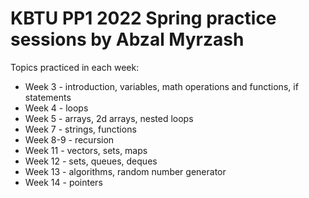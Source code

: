 # KBTU PP1 2022 Spring practice sessions by Abzal Myrzash

Topics practiced in each week:
- Week 3 - introduction, variables, math operations and functions, if statements
- Week 4 - loops
- Week 5 - arrays, 2d arrays, nested loops
- Week 7 - strings, functions
- Week 8-9 - recursion
- Week 11 - vectors, sets, maps
- Week 12 - sets, queues, deques
- Week 13 - algorithms, random number generator
- Week 14 - pointers